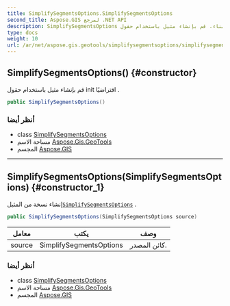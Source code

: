 ```yaml
---
title: SimplifySegmentsOptions.SimplifySegmentsOptions
second_title: Aspose.GIS لمرجع .NET API
description: SimplifySegmentsOptions البناء. قم بإنشاء مثيل باستخدام حقول init افتراضيًا .
type: docs
weight: 10
url: /ar/net/aspose.gis.geotools/simplifysegmentsoptions/simplifysegmentsoptions/
---
```

## SimplifySegmentsOptions() {#constructor}

قم بإنشاء مثيل باستخدام حقول init افتراضيًا .

```csharp
public SimplifySegmentsOptions()
```

### أنظر أيضا

* class [SimplifySegmentsOptions](../)
* مساحة الاسم [Aspose.Gis.GeoTools](../../simplifysegmentsoptions/)
* المجسم [Aspose.GIS](../../../)

---

## SimplifySegmentsOptions(SimplifySegmentsOptions) {#constructor_1}

إنشاء نسخة من المثيل[`SimplifySegmentsOptions`](../) .

```csharp
public SimplifySegmentsOptions(SimplifySegmentsOptions source)
```

| معامل | يكتب | وصف |
| --- | --- | --- |
| source | SimplifySegmentsOptions | كائن المصدر. |

### أنظر أيضا

* class [SimplifySegmentsOptions](../)
* مساحة الاسم [Aspose.Gis.GeoTools](../../simplifysegmentsoptions/)
* المجسم [Aspose.GIS](../../../)


